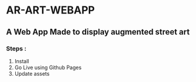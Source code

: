 # AR-ART-WEBAPP
A Web App Made to display augmented street art
---
### Steps : 
1. Install
2. Go Live using Github Pages
3. Update assets
